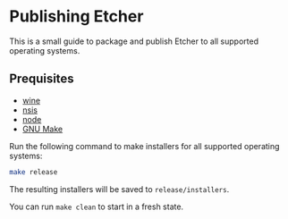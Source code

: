 Publishing Etcher
=================

This is a small guide to package and publish Etcher to all supported operating systems.

Prequisites
-----------

- [wine](https://www.winehq.org)
- [nsis](http://nsis.sourceforge.net/Main_Page)
- [node](https://nodejs.org)
- [GNU Make](https://www.gnu.org/software/make/)

Run the following command to make installers for all supported operating systems:

```sh
make release
```

The resulting installers will be saved to `release/installers`.

You can run `make clean` to start in a fresh state.
